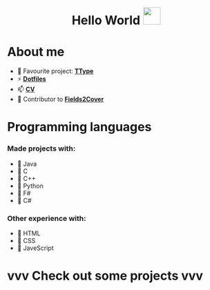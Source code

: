  <h1 align="center"> Hello World  <img src="https://github.com/JayantGoel001/JayantGoel001/blob/master/GIF/Hi.gif" width="40px" /> </h1>

<!--
**TobyTowler/TobyTowler** is a ✨ _special_ ✨ repository because its `README.md` (this file) appears on your GitHub profile.

Here are some ideas to get you started:

- 🔭 I’m currently working on ...
- 🌱 I’m currently learning ...
- 👯 I’m looking to collaborate on ...
- 🤔 I’m looking for help with ...
- 💬 Ask me about ...
- 📫 How to reach me: ...
- 😄 Pronouns: ...
- ⚡ Fun fact: ...
-->

# About me
- 💬 Favourite project:  **[TType](https://github.com/TobyTowler/TTypeRestructured)**
- ⚡  **[ Dotfiles ](https://github.com/TobyTowler/dotfiles)**
- 📫 **[CV](https://github.com/TobyTowler/JobStuff/blob/main/TobyTowler.pdf)**
- 📝 Contributor to **[Fields2Cover](https://github.com/Fields2Cover/Fields2Cover)**

# Programming languages
### Made projects with:
- 🦞 Java
- 🦞 C
- 🦞 C++
- 🦞 Python
- 🦞 F#
- 🦞 C#

### Other experience with:
- 🦞 HTML
- 🦞 CSS
- 🦞 JaveScript

# vvv Check out some projects vvv
